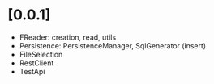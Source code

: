 
# [0.0.1]
- FReader: creation, read, utils
- Persistence: PersistenceManager, SqlGenerator (insert)
- FileSelection
- RestClient
- TestApi